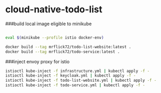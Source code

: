 # cloud-native-todo-list


###build local image eligible to minikube
```bash

eval $(minikube --profile istio docker-env)

docker build --tag mrflick72/todo-list-website:latest .
docker build --tag mrflick72/todo-service:latest .

```

###inject envoy proxy for istio
```bash
istioctl kube-inject -f infrastructure.yml | kubectl apply -f -
istioctl kube-inject -f keycloak.yml | kubectl apply -f -
istioctl kube-inject -f todo-list-website.yml | kubectl apply -f -
istioctl kube-inject -f todo-service.yml | kubectl apply -f -

```
